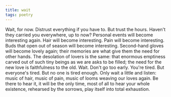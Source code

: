 ```yaml
---
title: wait
tags: poetry
---
```


Wait, for now.
Distrust everything if you have to.
But trust the hours. Haven't they carried you everywhere, up to now?
Personal events will become interesting again.
Hair will become interesting. Pain will become interesting.
Buds that open out of season will become
interesting. Second-hand gloves will become lovely again;
their memories are what give them the need for other hands. The desolation
of lovers is the same: that enormous emptiness carved out of such tiny beings as we are
asks to be filled; the need
for the new love is faithfulness to the old.
Wait.
Don't go too early.
You're tired. But everyone's tired. But no one is tired enough.
Only wait a little and listen:
music of hair,
music of pain,
music of looms weaving our loves again. Be there to hear it, it will be the only time, most of all to hear your whole existence, rehearsed by the sorrows, play itself into total
exhaustion.